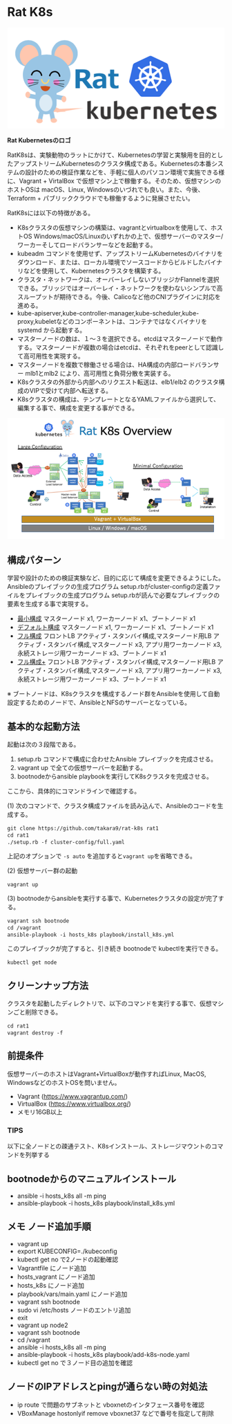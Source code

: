 # Rat K8s


![RatK8s Logo](docs/images/rat_logo.png)

**Rat Kubernetesのロゴ**

RatK8sは、実験動物のラットにかけて、Kubernetesの学習と実験用を目的としたアップストリームKubernetesのクラスタ構成である。Kubernetesの本番システムの設計のための検証作業などを、手軽に個人のパソコン環境で実施できる様に、Vagrant + VirtalBox で仮想マシン上で稼働する。そのため、仮想マシンのホストOSは macOS、Linux, Windowsのいづれでも良い。また、今後、Terraform + パブリッククラウドでも稼働するように発展させたい。


RatK8sには以下の特徴がある。

* K8sクラスタの仮想マシンの構築は、vagrantとvirtualboxを使用して、ホストOS Windows/macOS/Linuxのいずれかの上で、仮想サーバーのマスター/ワーカーそしてロードバランサーなどを起動する。
* kubeadm コマンドを使用せず、アップストリームKubernetesのバイナリをダウンロード、または、ローカル環境でソースコードからビルドしたバイナリなどを使用して、Kubernetesクラスタを構築する。
* クラスタ・ネットワークは、オーバーレイしないブリッジかFlannelを選択できる。ブリッジではオーバーレイ・ネットワークを使わないシンプルで高スループットが期待できる。今後、Calicoなど他のCNIプラグインに対応を進める。
* kube-apiserver,kube-controller-manager,kube-scheduler,kube-proxy,kubeletなどのコンポーネントは、コンテナではなくバイナリをsystemd から起動する。
* マスターノードの数は、１〜３を選択できる。etcdはマスターノードで動作する。マスターノードが複数の場合はetcdは、それぞれをpeerとして認識して高可用性を実現する。
* マスターノードを複数で稼働させる場合は、HA構成の内部ロードバランサー mlb1とmlb2 により、高可用性と負荷分散を実装する。
* K8sクラスタの外部から内部へのリクエスト転送は、elb1/elb2 のクラスタ構成のVIPで受けて内部へ転送する。
* K8sクラスタの構成は、テンプレートとなるYAMLファイルから選択して、編集する事で、構成を変更する事ができる。

![RatK8sのシステム概要](docs/images/ratk8s_overview.png)




## 構成パターン

学習や設計のための検証実験など、目的に応じて構成を変更できるようにした。 Ansibleのプレイブックの生成プログラム setup.rbがcluster-configの定義ファイルをプレイブックの生成プログラム setup.rbが読んで必要なプレイブックの要素を生成する事で実現する。


* [最小構成](docs/config-02.md) マスターノード x1, ワーカーノード x1、ブートノード x1
* [デフォルト構成](docs/config-03.md) マスターノード x1, ワーカーノード x1、ブートノード x1
* [フル構成](docs/config-01.md) フロントLB アクティブ・スタンバイ構成,マスターノード用LB アクティブ・スタンバイ構成,マスターノード x3, アプリ用ワーカーノード x3, 永続ストレージ用ワーカーノード x3、ブートノード x1
* [フル構成+](docs/config-04.md) フロントLB アクティブ・スタンバイ構成,マスターノード用LB アクティブ・スタンバイ構成,マスターノード x3, アプリ用ワーカーノード x3, 永続ストレージ用ワーカーノード x3、ブートノード x1

※ ブートノードは、K8sクラスタを構成するノード群をAnsibleを使用して自動設定するためのノードで、AnsibleとNFSのサーバーとなっている。




## 基本的な起動方法

起動は次の３段階である。
1. setup.rb コマンドで構成に合わせたAnsible プレイブックを完成させる。
2. vagrant up で全ての仮想サーバーを起動する。
3. bootnodeからansible playbookを実行してK8sクラスタを完成させる。

ここから、具体的にコマンドラインで確認する。

(1) 次のコマンドで、クラスタ構成ファイルを読み込んで、Ansibleのコードを生成する。

~~~
git clone https://github.com/takara9/rat-k8s rat1
cd rat1
./setup.rb -f cluster-config/full.yaml 
~~~
上記のオプションで `-s auto` を追加すると`vagrant up`を省略できる。

(2) 仮想サーバー群の起動

~~~
vagrant up
~~~


(3) bootnodeからansibleを実行する事で、Kubernetesクラスタの設定が完了する。

~~~
vagrant ssh bootnode
cd /vagrant
ansible-playbook -i hosts_k8s playbook/install_k8s.yml
~~~
このプレイブックが完了すると、引き続き bootnodeで kubectlを実行できる。

~~~
kubectl get node
~~~


## クリーンナップ方法
クラスタを起動したディレクトリで、以下のコマンドを実行する事で、仮想マシンごと削除できる。

~~~
cd rat1
vagrant destroy -f
~~~


## 前提条件

仮想サーバーのホストはVagrant+VirtualBoxが動作すればLinux, MacOS, WindowsなどのホストOSを問いません。

* Vagrant (https://www.vagrantup.com/)
* VirtualBox (https://www.virtualbox.org/)
* メモリ16GB以上


### TIPS

以下に全ノードとの疎通テスト、K8sインストール、ストレージマウントのコマンドを列挙する


## bootnodeからのマニュアルインストール

* ansible -i hosts_k8s all -m ping
* ansible-playbook -i hosts_k8s playbook/install_k8s.yml


## メモ ノード追加手順

* vagrant up
* export KUBECONFIG=./kubeconfig
* kubectl get no で2ノードの起動確認
* Vagrantfile にノード追加
* hosts_vagrant にノード追加
* hosts_k8s にノード追加
* playbook/vars/main.yaml にノード追加
* vagrant ssh bootnode
* sudo vi /etc/hosts ノードのエントリ追加
* exit
* vagrant up node2
* vagrant ssh bootnode
* cd /vagrant
* ansible -i hosts_k8s all -m ping
* ansible-playbook -i hosts_k8s playbook/add-k8s-node.yaml
* kubectl get no で３ノード目の追加を確認


## ノードのIPアドレスとpingが通らない時の対処法

* ip route で問題のサブネットと vboxnetのインタフェース番号を確認
* VBoxManage hostonlyif remove vboxnet37 などで番号を指定して削除

